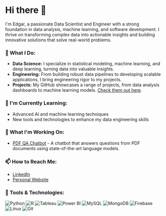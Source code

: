# Hi there 👋

I'm Edgar, a passionate Data Scientist and Engineer with a strong foundation in data analysis, machine learning, and software development. I thrive on transforming complex data into actionable insights and building innovative solutions that solve real-world problems.

### 💼 What I Do:
- **Data Science:** I specialize in statistical modeling, machine learning, and deep learning, turning data into valuable insights.
- **Engineering:** From building robust data pipelines to developing scalable applications, I bring engineering rigor to my projects.
- **Projects:** My GitHub showcases a range of projects, from data analysis dashboards to machine learning models. [Check them out here](https://github.com/edgar595?tab=repositories).

### 🌱 I'm Currently Learning:
- Advanced AI and machine learning techniques
- New tools and technologies to enhance my data engineering skills

### 🔭 What I'm Working On:
- [PDF QA Chatbot](https://github.com/edgar595/pdf-qa-chatbot) - A chatbot that answers questions from PDF documents using state-of-the-art language models.

### 📫 How to Reach Me:
- [LinkedIn](https://www.linkedin.com/in/edgar595) 
- [Personal Website](https://edgaresume.netlify.app/)

### 🚀 Tools & Technologies:
![Python](https://img.shields.io/badge/Python-3776AB?style=for-the-badge&logo=python&logoColor=white)
![R](https://img.shields.io/badge/R-276DC3?style=for-the-badge&logo=r&logoColor=white)
![Tableau](https://img.shields.io/badge/Tableau-E97627?style=for-the-badge&logo=tableau&logoColor=white)
![Power BI](https://img.shields.io/badge/PowerBI-F2C811?style=for-the-badge&logo=powerbi&logoColor=black)
![MySQL](https://img.shields.io/badge/MySQL-4479A1?style=for-the-badge&logo=mysql&logoColor=white)
![MongoDB](https://img.shields.io/badge/MongoDB-4EA94B?style=for-the-badge&logo=mongodb&logoColor=white)
![Firebase](https://img.shields.io/badge/Firebase-FFCA28?style=for-the-badge&logo=firebase&logoColor=black)
![Linux](https://img.shields.io/badge/Linux-FCC624?style=for-the-badge&logo=linux&logoColor=black)
![Git](https://img.shields.io/badge/Git-F05032?style=for-the-badge&logo=git&logoColor=white)

